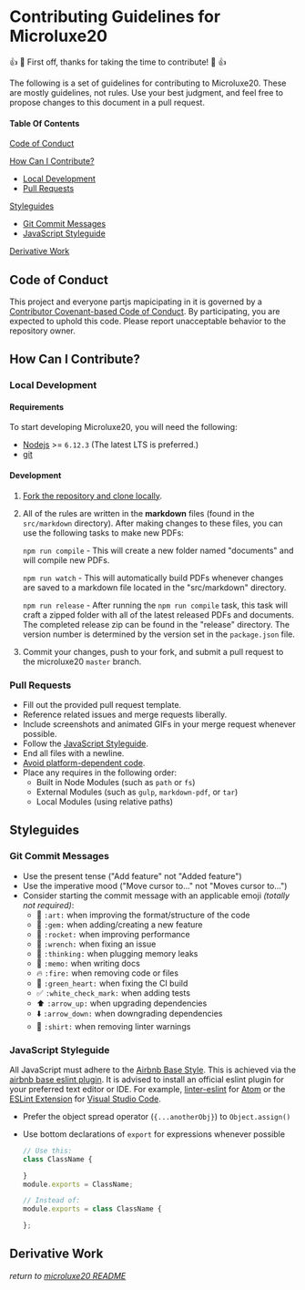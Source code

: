 Contributing Guidelines for Microluxe20
===

:+1: :tada: First off, thanks for taking the time to contribute! :tada: :+1:

The following is a set of guidelines for contributing to Microluxe20. These are mostly guidelines, not rules. Use your best judgment, and feel free to propose changes to this document in a pull request.

#### Table Of Contents

[Code of Conduct](#code-of-conduct)

[How Can I Contribute?](#how-can-i-contribute)
  * [Local Development](@local-development)
  * [Pull Requests](#pull-requests)

[Styleguides](#styleguides)
  * [Git Commit Messages](#git-commit-messages)
  * [JavaScript Styleguide](#javascript-styleguide)

[Derivative Work](#derivative-work)

## Code of Conduct

This project and everyone partjs mapicipating in it is governed by a [Contributor Covenant-based Code of Conduct](./docs/CODE_OF_CONDUCT.md). By participating, you are expected to uphold this code. Please report unacceptable behavior to the repository owner.

## How Can I Contribute?

### Local Development

#### Requirements
To start developing Microluxe20, you will need the following:

  * [Nodejs](https://nodejs.org/en/) >= `6.12.3` (The latest LTS is preferred.)
  * [git](https://git-scm.com/downloads)

#### Development
1. [Fork the repository and clone locally](https://help.github.com/articles/fork-a-repo/).

2. All of the rules are written in the **markdown** files (found in the `src/markdown` directory). After making changes to these files, you can use the following tasks to make new PDFs:

    `npm run compile` - This will create a new folder named "documents" and will compile new PDFs.

    `npm run watch` - This will automatically build PDFs whenever changes are saved to a markdown file located in the "src/markdown" directory.

    `npm run release` - After running the `npm run compile` task, this task will craft a zipped folder with all of the latest released PDFs and documents. The completed release zip can be found in the "release" directory. The version number is determined by the version set in the `package.json` file.

3. Commit your changes, push to your fork, and submit a pull request to the microluxe20 `master` branch.

### Pull Requests

* Fill out the provided pull request template.
* Reference related issues and merge requests liberally.
* Include screenshots and animated GIFs in your merge request whenever possible.
* Follow the [JavaScript Styleguide](#javascript-styleguide).
* End all files with a newline.
* [Avoid platform-dependent code](https://shapeshed.com/writing-cross-platform-node/).
* Place any requires in the following order:
    * Built in Node Modules (such as `path` or `fs`)
    * External Modules (such as `gulp`, `markdown-pdf`, or `tar`)
    * Local Modules (using relative paths)

## Styleguides

### Git Commit Messages

* Use the present tense ("Add feature" not "Added feature")
* Use the imperative mood ("Move cursor to..." not "Moves cursor to...")
* Consider starting the commit message with an applicable emoji _(totally not required)_:
    * :art: `:art:` when improving the format/structure of the code
    * :gem: `:gem:` when adding/creating a new feature
    * :rocket: `:rocket:` when improving performance
    * :wrench: `:wrench:` when fixing an issue
    * :thinking: `:thinking:` when plugging memory leaks
    * :memo: `:memo:` when writing docs
    * :fire: `:fire:` when removing code or files
    * :green_heart: `:green_heart:` when fixing the CI build
    * :white_check_mark: `:white_check_mark:` when adding tests
    * :arrow_up: `:arrow_up:` when upgrading dependencies
    * :arrow_down: `:arrow_down:` when downgrading dependencies
    * :shirt: `:shirt:` when removing linter warnings

### JavaScript Styleguide

All JavaScript must adhere to the [Airbnb Base Style](https://github.com/airbnb/javascript). This is achieved via the [airbnb base eslint plugin](https://www.npmjs.com/package/eslint-config-airbnb-base). It is advised to install an official eslint plugin for your preferred text editor or IDE. For example, [linter-eslint](https://atom.io/packages/linter-eslint) for [Atom](https://atom.io/) or the [ESLint Extension](https://marketplace.visualstudio.com/items?itemName=dbaeumer.vscode-eslint) for [Visual Studio Code](https://code.visualstudio.com/).

* Prefer the object spread operator (`{...anotherObj}`) to `Object.assign()`
* Use bottom declarations of `export` for expressions whenever possible

  ```js
  // Use this:
  class ClassName {

  }
  module.exports = ClassName;

  // Instead of:
  module.exports = class ClassName {

  };
  ```

## Derivative Work


  _return to [microluxe20 README](README.md)_
